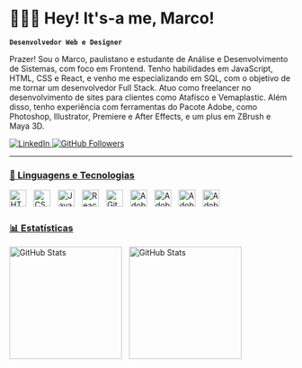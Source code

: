 # 👨🏻‍💻 Hey! It's-a me, Marco!

**`Desenvolvedor Web e Designer`**

Prazer! Sou o Marco, paulistano e estudante de Análise e Desenvolvimento de Sistemas, com foco em Frontend. Tenho habilidades em JavaScript, HTML, CSS e React, e venho me especializando em SQL, com o objetivo de me tornar um desenvolvedor Full Stack. Atuo como freelancer no desenvolvimento de sites para clientes como Atafísco e Vemaplastic. Além disso, tenho experiência com ferramentas do Pacote Adobe, como Photoshop, Illustrator, Premiere e After Effects, e um plus em ZBrush e Maya 3D.

<p align="left">
    <a href="https://www.linkedin.com/in/marco-aurelio-lima-de-oliveira/">
        <img 
            alt="LinkedIn" 
            title="Conecte-se comigo no LinkedIn" 
            src="https://img.shields.io/badge/LinkedIn-0A66C2?style=for-the-badge&logo=linkedin&logoColor=white"
        />
    </a>
    <a href="https://github.com/Mpaaco">
        <img 
            alt="GitHub Followers" 
            title="Meu GitHub" 
            src="https://img.shields.io/github/followers/Mpaaco?color=181717&labelColor=181717&style=for-the-badge&logo=github&label=Seguidores&logoColor=white"
    </a>
</p>

---

### 🎨 Linguagens e Tecnologias

<img 
    align="left" 
    alt="HTML"
    title="HTML" 
    width="30px" 
    style="padding-right: 10px;" 
    src="https://cdn.jsdelivr.net/gh/devicons/devicon/icons/html5/html5-original.svg" 
/>
<img 
    align="left" 
    alt="CSS" 
    title="CSS"
    width="30px" 
    style="padding-right: 10px;" 
    src="https://cdn.jsdelivr.net/gh/devicons/devicon/icons/css3/css3-original.svg" 
/>
<img 
    align="left" 
    alt="JavaScript" 
    title="JavaScript"
    width="30px" 
    style="padding-right: 10px;" 
    src="https://cdn.jsdelivr.net/gh/devicons/devicon/icons/javascript/javascript-original.svg" 
/>
<img 
    align="left" 
    alt="React"
    title="React" 
    width="30px" 
    style="padding-right: 10px;" 
    src="https://cdn.jsdelivr.net/gh/devicons/devicon/icons/react/react-original.svg" 
/>

<img 
    align="left" 
    alt="Git" 
    title="Git"
    width="30px" 
    style="padding-right: 10px;" 
    src="https://cdn.jsdelivr.net/gh/devicons/devicon/icons/git/git-original.svg" 
/>
<img 
    align="left" 
    alt="Adobe Photoshop" 
    title="Adobe Photoshop"
    width="30px" 
    style="padding-right: 10px;" 
    src="https://cdn.jsdelivr.net/gh/devicons/devicon/icons/photoshop/photoshop-plain.svg" 
/>
<img 
    align="left" 
    alt="Adobe Illustrator" 
    title="Adobe Illustrator"
    width="30px" 
    style="padding-right: 10px;" 
    src="https://cdn.jsdelivr.net/gh/devicons/devicon/icons/illustrator/illustrator-plain.svg" 
/>
<img 
    align="left" 
    alt="Adobe Premiere" 
    title="Adobe Premiere"
    width="30px" 
    style="padding-right: 10px;" 
    src="https://cdn.jsdelivr.net/gh/devicons/devicon/icons/premierepro/premierepro-original.svg" 
/>
<img 
    align="left" 
    alt="Adobe After Effects" 
    title="Adobe After Effects"
    width="30px" 
    style="padding-right: 10px;" 
    src="https://cdn.jsdelivr.net/gh/devicons/devicon/icons/aftereffects/aftereffects-original.svg" 
/>

<br/>
<br/>

### 📊 Estatísticas

<p>
  <img 
    align="left" 
    alt="GitHub Stats" 
    height="200" 
    style="padding-right: 10px;" 
    src="https://github-readme-stats.vercel.app/api?username=Mpaaco&show_icons=true&theme=tokyonight&include_all_commits=true&locale=pt-br" 
  />

<img 
    align="left" 
    alt="GitHub Stats" 
    height="200" 
    src="https://github-readme-stats.vercel.app/api/top-langs/?username=Mpaaco&theme=tokyonight&layout=compact&custom_title=Tecnologias&langs_count=9" 
  />
</p>


